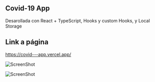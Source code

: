 ## Covid-19 App

Desarollada con React + TypeScript, Hooks y custom Hooks, y Local Storage

## Link a página
https://covid---app.vercel.app/

![ScreenShot](https://res.cloudinary.com/dbmjbmxo6/image/upload/v1617289956/images-portfolio/covid-1_vlzs1l.png)

![ScreenShot](https://res.cloudinary.com/dbmjbmxo6/image/upload/v1617289955/images-portfolio/covid-2_fpqubj.png)
